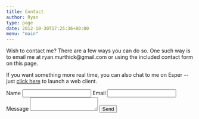 ```yaml
---
title: Contact
author: Ryan
type: page
date: 2012-10-30T17:25:36+00:00
menu: "main"
---
```


Wish to contact me? There are a few ways you can do so. One such way is to email me at 
&#114;&#121;&#097;&#110;&#046;&#109;&#117;&#114;&#116;&#104;&#105;&#099;&#107;&#064;&#103;&#109;&#097;&#105;&#108;&#046;&#099;&#111;&#109;
or using the included contact form on this page.

If you want something more real time, you can also chat to me on Esper -- just <a href="https://webchat.esper.net/?nick=&channels=rymate" target="_blank">click here</a> to launch a web client.

<form action="https://formspree.io/ryan.murthick+siteform@gmail.com" method="post">
  <label>
    Name
    <input type="text" name="name">
  </label>

  <label>
    Email
    <input type="email" name="_replyto">
  </label>

  <label>
    Message
    <textarea name='message'></textarea>
  </label>
  <input type="submit" value="Send">
</form>

<script src="https://unpkg.com/tinymce@4.6.4/tinymce.min.js"></script>
<script>
tinymce.init({
  selector:'textarea',
  theme: 'modern',
  height: 400,
});
</script>
